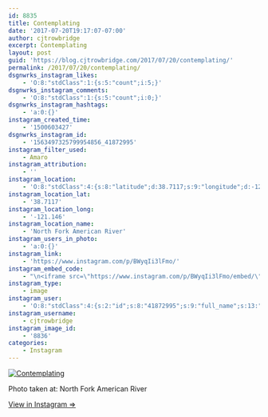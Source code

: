 ```yaml
---
id: 8835
title: Contemplating
date: '2017-07-20T19:17:07-07:00'
author: cjtrowbridge
excerpt: Contemplating
layout: post
guid: 'https://blog.cjtrowbridge.com/2017/07/20/contemplating/'
permalink: /2017/07/20/contemplating/
dsgnwrks_instagram_likes:
    - 'O:8:"stdClass":1:{s:5:"count";i:5;}'
dsgnwrks_instagram_comments:
    - 'O:8:"stdClass":1:{s:5:"count";i:0;}'
dsgnwrks_instagram_hashtags:
    - 'a:0:{}'
instagram_created_time:
    - '1500603427'
dsgnwrks_instagram_id:
    - '1563497325799954856_41872995'
instagram_filter_used:
    - Amaro
instagram_attribution:
    - ''
instagram_location:
    - 'O:8:"stdClass":4:{s:8:"latitude";d:38.7117;s:9:"longitude";d:-121.146;s:4:"name";s:25:"North Fork American River";s:2:"id";i:950773437;}'
instagram_location_lat:
    - '38.7117'
instagram_location_long:
    - '-121.146'
instagram_location_name:
    - 'North Fork American River'
instagram_users_in_photo:
    - 'a:0:{}'
instagram_link:
    - 'https://www.instagram.com/p/BWyqIi3lFmo/'
instagram_embed_code:
    - "\n<iframe src=\"https://www.instagram.com/p/BWyqIi3lFmo/embed/\" width=\"612\" height=\"710\" frameborder=\"0\" scrolling=\"no\" allowtransparency=\"true\" class=\"insta-image-embed\"></iframe>\n"
instagram_type:
    - image
instagram_user:
    - 'O:8:"stdClass":4:{s:2:"id";s:8:"41872995";s:9:"full_name";s:13:"CJ Trowbridge";s:15:"profile_picture";s:96:"https://scontent.cdninstagram.com/t51.2885-19/s150x150/13724650_1188772791164794_142557231_a.jpg";s:8:"username";s:12:"cjtrowbridge";}'
instagram_username:
    - cjtrowbridge
instagram_image_id:
    - '8836'
categories:
    - Instagram
---
```


[![Contemplating](https://blog.cjtrowbridge.com/wp-content/uploads/2017/07/1500603427-1-1.jpg)](https://www.instagram.com/p/BWyqIi3lFmo/)

Photo taken at: North Fork American River

[View in Instagram ⇒](https://www.instagram.com/p/BWyqIi3lFmo/)